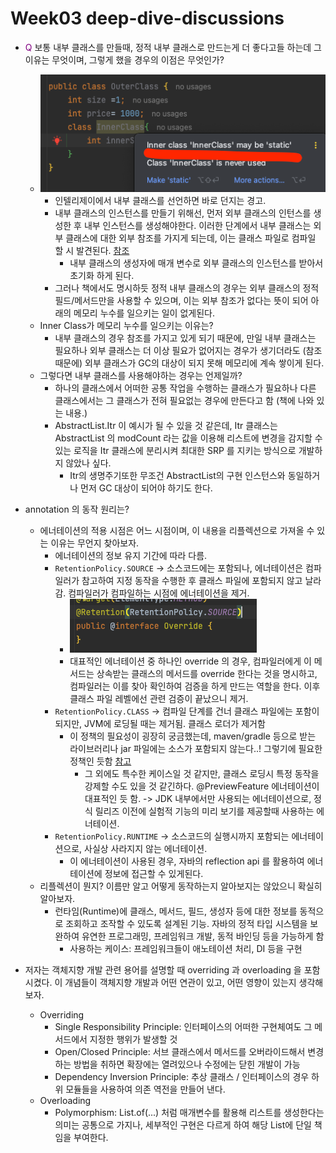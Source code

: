 # Week03 deep-dive-discussions
- <span style="color:purple">Q</span> 보통 내부 클래스를 만들때, 정적 내부 클래스로 만드는게 더 좋다고들 하는데 그 이유는 무엇이며, 그렇게 했을 경우의 이점은 무엇인가?
  - ![img_2.png](img_2.png)
    - 인텔리제이에서 내부 클래스를 선언하면 바로 던지는 경고. 
    - 내부 클래스의 인스턴스를 만들기 위해선, 먼저 외부 클래스의 인턴스를 생성한 후 내부 인스턴스를 생성해야한다. 이러한 단계에서 내부 클래스는 외부 클래스에 대한 외부 참조를 가지게 되는데, 이는 클래스 파일로 컴파일 할 시 발견된다. [참조](https://inpa.tistory.com/entry/JAVA-☕-자바의-내부-클래스는-static-으로-선언하자)
      - 내부 클래스의 생성자에 매개 변수로 외부 클래스의 인스턴스를 받아서 초기화 하게 된다.
    - 그러나 책에서도 명시하듯 정적 내부 클래스의 경우는 외부 클래스의 정적 필드/메서드만을 사용할 수 있으며, 이는 외부 참조가 없다는 뜻이 되어 아래의 메모리 누수를 일으키는 일이 없게된다.
  - Inner Class가 메모리 누수를 일으키는 이유는?
    - 내부 클래스의 경우 참조를 가지고 있게 되기 때문에, 만일 내부 클래스는 필요하나 외부 클래스는 더 이상 필요가 없어지는 경우가 생기더라도 (참조 때문에) 외부 클래스가 GC의 대상이 되지 못해 메모리에 계속 쌓이게 된다. 
  - 그렇다면 내부 클래스를 사용해야하는 경우는 언제일까?
    - 하나의 클래스에서 어떠한 공통 작업을 수행하는 클래스가 필요하나 다른 클래스에서는 그 클래스가 전혀 필요없는 경우에 만든다고 함 (책에 나와 있는 내용.)
    - AbstractList.Itr 이 예시가 될 수 있을 것 같은데, Itr 클래스는 AbstractList 의 modCount 라는 값을 이용해 리스트에 변경을 감지할 수 있는 로직을 Itr 클래스에 분리시켜 최대한 SRP 를 지키는 방식으로 개발하지 않았나 싶다.
      - Itr의 생명주기또한 무조건 AbstractList의 구현 인스턴스와 동일하거나 먼저 GC 대상이 되어야 하기도 한다.

- annotation 의 동작 원리는?
  - 에너테이션의 적용 시점은 어느 시점이며, 이 내용을 리플렉션으로 가져올 수 있는 이유는 무언지 찾아보자.
    - 에너테이션의 정보 유지 기간에 따라 다름.
    - `RetentionPolicy.SOURCE` -> 소스코드에는 포함되나, 에너테이션은 컴파일러가 참고하여 지정 동작을 수행한 후 클래스 파일에 포함되지 않고 날라감. 컴파일러가 컴파일하는 시점에 에너테이션을 제거.
      - ![img_3.png](img_3.png)
      - 대표적인 에너테이션 중 하나인 override 의 경우, 컴파일러에게 이 메서드는 상속받는 클래스의 메서드를 override 한다는 것을 명시하고, 컴파일러는 이를 찾아 확인하여 검증을 하게 만드는 역할을 한다. 이후 클래스 파일 레벨에선 관련 검증이 끝났으니 제거.
    - `RetentionPolicy.CLASS` -> 컴파일 단계를 건너 클래스 파일에는 포함이 되지만, JVM에 로딩될 때는 제거됨. 클래스 로더가 제거함
      - 이 정책의 필요성이 굉장히 궁금했는데, maven/gradle 등으로 받는 라이브러리나 jar 파일에는 소스가 포함되지 않는다..! 그렇기에 필요한 정책인 듯함 [참고](https://jeong-pro.tistory.com/234#comment14510614)
        - 그 외에도 특수한 케이스일 것 같지만, 클래스 로딩시 특정 동작을 강제할 수도 있을 것 같긴하다. @PreviewFeature 에너테이션이 대표적인 듯 함. -> JDK 내부에서만 사용되는 에너테이션으로, 정식 릴리즈 이전에 실험적 기능의 미리 보기를 제공할때 사용하는 에너테이션.
    - `RetentionPolicy.RUNTIME` -> 소스코드의 실행시까지 포함되는 에너테이션으로, 사실상 사라지지 않는 에너테이션. 
      - 이 에너테이션이 사용된 경우, 자바의 reflection api 를 활용하여 에너테이션에 정보에 접근할 수 있게된다.
  - 리플렉션이 뭔지? 이름만 알고 어떻게 동작하는지 알아보지는 않았으니 확실히 알아보자.
    - 런타임(Runtime)에 클래스, 메서드, 필드, 생성자 등에 대한 정보를 동적으로 조회하고 조작할 수 있도록 설계된 기능. 자바의 정적 타입 시스템을 보완하여 유연한 프로그래밍, 프레임워크 개발, 동적 바인딩 등을 가능하게 함
      - 사용하는 케이스: 프레임워크들이 애노테이션 처리, DI 등을 구현 

- 저자는 객체지향 개발 관련 용어를 설명할 때 overriding 과 overloading 을 포함시켰다. 이 개념들이 객체지향 개발과 어떤 연관이 있고, 어떤 영향이 있는지 생각해 보자.
  - Overriding 
    - Single Responsibility Principle: 인터페이스의 어떠한 구현체여도 그 메서드에서 지정한 행위가 발생할 것
    - Open/Closed Principle: 서브 클래스에서 메서드를 오버라이드해서 변경하는 방법을 취하면 확장에는 열려있으나 수정에는 닫힌 개발이 가능
    - Dependency Inversion Principle: 추상 클래스 / 인터페이스의 경우 하위 모듈들을 사용하여 의존 역전을 만들어 낸다.
  - Overloading
    - Polymorphism: List.of(...) 처럼 매개변수를 활용해 리스트를 생성한다는 의미는 공통으로 가지나, 세부적인 구현은 다르게 하여 해당 List에 단일 책임을 부여한다.